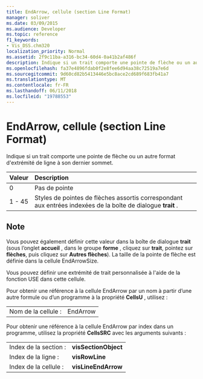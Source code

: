 ```yaml
---
title: EndArrow, cellule (section Line Format)
manager: soliver
ms.date: 03/09/2015
ms.audience: Developer
ms.topic: reference
f1_keywords:
- Vis_DSS.chm320
localization_priority: Normal
ms.assetid: 2f9c11ba-a316-bc34-60d4-0a41b2af486f
description: Indique si un trait comporte une pointe de flèche ou un autre format d'extrémité de ligne à son dernier sommet.
ms.openlocfilehash: fa37e4896fdab0f2e8fee6d94aa38c72519a7e6d
ms.sourcegitcommit: 9d60cd82b5413446e5bc8ace2cd689f683fb41a7
ms.translationtype: MT
ms.contentlocale: fr-FR
ms.lasthandoff: 06/11/2018
ms.locfileid: "19788553"
---
```

# <a name="endarrow-cell-line-format-section"></a>EndArrow, cellule (section Line Format)

Indique si un trait comporte une pointe de flèche ou un autre format d'extrémité de ligne à son dernier sommet.
  
|**Valeur**|**Description**|
|:-----|:-----|
|0  <br/> |Pas de pointe  <br/> |
|1 - 45  <br/> |Styles de pointes de flèches assortis correspondant aux entrées indexées de la boîte de dialogue **trait** .  <br/> |
   
## <a name="remarks"></a>Note

Vous pouvez également définir cette valeur dans la boîte de dialogue **trait** (sous l’onglet **accueil** , dans le groupe **forme** , cliquez sur **trait**, pointez sur **flèches**, puis cliquez sur **Autres flèches**). La taille de la pointe de flèche est définie dans la cellule EndArrowSize.
  
Vous pouvez définir une extrémité de trait personnalisée à l'aide de la fonction USE dans cette cellule. 
  
Pour obtenir une référence à la cellule EndArrow par un nom à partir d’une autre formule ou d’un programme à la propriété **CellsU** , utilisez : 
  
|||
|:-----|:-----|
|Nom de la cellule :  <br/> |EndArrow  <br/> |
   
Pour obtenir une référence à la cellule EndArrow par index dans un programme, utilisez la propriété **CellsSRC** avec les arguments suivants : 
  
|||
|:-----|:-----|
|Index de la section :  <br/> |**visSectionObject** <br/> |
|Index de la ligne :  <br/> |**visRowLine** <br/> |
|Index de la cellule :  <br/> |**visLineEndArrow** <br/> |
   

